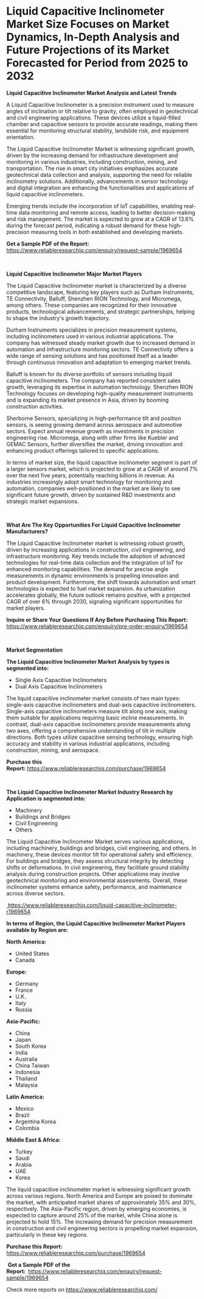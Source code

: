 <p><h1>Liquid Capacitive Inclinometer Market Size Focuses on Market Dynamics, In-Depth Analysis and Future Projections of its Market Forecasted for Period from 2025 to 2032</h1></p><p><strong>Liquid Capacitive Inclinometer Market Analysis and Latest Trends</strong></p>
<p><p>A Liquid Capacitive Inclinometer is a precision instrument used to measure angles of inclination or tilt relative to gravity, often employed in geotechnical and civil engineering applications. These devices utilize a liquid-filled chamber and capacitive sensors to provide accurate readings, making them essential for monitoring structural stability, landslide risk, and equipment orientation.</p><p>The Liquid Capacitive Inclinometer Market is witnessing significant growth, driven by the increasing demand for infrastructure development and monitoring in various industries, including construction, mining, and transportation. The rise in smart city initiatives emphasizes accurate geotechnical data collection and analysis, supporting the need for reliable inclinometry solutions. Additionally, advancements in sensor technology and digital integration are enhancing the functionalities and applications of liquid capacitive inclinometers.</p><p>Emerging trends include the incorporation of IoT capabilities, enabling real-time data monitoring and remote access, leading to better decision-making and risk management. The market is expected to grow at a CAGR of 13.6% during the forecast period, indicating a robust demand for these high-precision measuring tools in both established and developing markets.</p></p>
<p><strong>Get a Sample PDF of the Report:&nbsp;</strong> <a href="https://www.reliableresearchiq.com/enquiry/request-sample/1969654?utm_campaign=2792&utm_medium=2&utm_source=Github&utm_content=ia&utm_term=02032025&utm_id=liquid-capacitive-inclinometer">https://www.reliableresearchiq.com/enquiry/request-sample/1969654</a></p>
<p>&nbsp;</p>
<p><strong>Liquid Capacitive Inclinometer Major Market Players</strong></p>
<p><p>The Liquid Capacitive Inclinometer market is characterized by a diverse competitive landscape, featuring key players such as Durham Instruments, TE Connectivity, Balluff, Shenzhen RION Technology, and Micromega, among others. These companies are recognized for their innovative products, technological advancements, and strategic partnerships, helping to shape the industry's growth trajectory.</p><p>Durham Instruments specializes in precision measurement systems, including inclinometers used in various industrial applications. The company has witnessed steady market growth due to increased demand in automation and infrastructure monitoring sectors. TE Connectivity offers a wide range of sensing solutions and has positioned itself as a leader through continuous innovation and adaptation to emerging market trends.</p><p>Balluff is known for its diverse portfolio of sensors including liquid capacitive inclinometers. The company has reported consistent sales growth, leveraging its expertise in automation technology. Shenzhen RION Technology focuses on developing high-quality measurement instruments and is expanding its market presence in Asia, driven by booming construction activities.</p><p>Sherborne Sensors, specializing in high-performance tilt and position sensors, is seeing growing demand across aerospace and automotive sectors. Expect annual revenue growth as investments in precision engineering rise. Micromega, along with other firms like Kuebler and GEMAC Sensors, further diversifies the market, driving innovation and enhancing product offerings tailored to specific applications.</p><p>In terms of market size, the liquid capacitive inclinometer segment is part of a larger sensors market, which is projected to grow at a CAGR of around 7% over the next five years, potentially reaching billions in revenue. As industries increasingly adopt smart technology for monitoring and automation, companies well-positioned in the market are likely to see significant future growth, driven by sustained R&D investments and strategic market expansions.</p></p>
<p>&nbsp;</p>
<p><strong>What Are The Key Opportunities For Liquid Capacitive Inclinometer Manufacturers?</strong></p>
<p><p>The Liquid Capacitive Inclinometer market is witnessing robust growth, driven by increasing applications in construction, civil engineering, and infrastructure monitoring. Key trends include the adoption of advanced technologies for real-time data collection and the integration of IoT for enhanced monitoring capabilities. The demand for precise angle measurements in dynamic environments is propelling innovation and product development. Furthermore, the shift towards automation and smart technologies is expected to fuel market expansion. As urbanization accelerates globally, the future outlook remains positive, with a projected CAGR of over 6% through 2030, signaling significant opportunities for market players.</p></p>
<p><strong>Inquire or Share Your Questions If Any Before Purchasing This Report:</strong> <a href="https://www.reliableresearchiq.com/enquiry/pre-order-enquiry/1969654?utm_campaign=2792&utm_medium=2&utm_source=Github&utm_content=ia&utm_term=02032025&utm_id=liquid-capacitive-inclinometer">https://www.reliableresearchiq.com/enquiry/pre-order-enquiry/1969654</a></p>
<p>&nbsp;</p>
<p><strong>Market Segmentation</strong></p>
<p><strong>The Liquid Capacitive Inclinometer Market Analysis by types is segmented into:</strong></p>
<p><ul><li>Single Axis Capacitive Inclinometers</li><li>Dual Axis Capacitive Inclinometers</li></ul></p>
<p><p>The liquid capacitive inclinometer market consists of two main types: single-axis capacitive inclinometers and dual-axis capacitive inclinometers. Single-axis capacitive inclinometers measure tilt along one axis, making them suitable for applications requiring basic incline measurements. In contrast, dual-axis capacitive inclinometers provide measurements along two axes, offering a comprehensive understanding of tilt in multiple directions. Both types utilize capacitive sensing technology, ensuring high accuracy and stability in various industrial applications, including construction, mining, and aerospace.</p></p>
<p><strong>Purchase this Report:&nbsp;</strong><a href="https://www.reliableresearchiq.com/purchase/1969654?utm_campaign=2792&utm_medium=2&utm_source=Github&utm_content=ia&utm_term=02032025&utm_id=liquid-capacitive-inclinometer">https://www.reliableresearchiq.com/purchase/1969654</a></p>
<p>&nbsp;</p>
<p><strong>The Liquid Capacitive Inclinometer Market Industry Research by Application is segmented into:</strong></p>
<p><ul><li>Machinery</li><li>Buildings and Bridges</li><li>Civil Engineering</li><li>Others</li></ul></p>
<p><p>The Liquid Capacitive Inclinometer Market serves various applications, including machinery, buildings and bridges, civil engineering, and others. In machinery, these devices monitor tilt for operational safety and efficiency. For buildings and bridges, they assess structural integrity by detecting shifts or deformations. In civil engineering, they facilitate ground stability analysis during construction projects. Other applications may involve geotechnical monitoring and environmental assessments. Overall, these inclinometer systems enhance safety, performance, and maintenance across diverse sectors.</p></p>
<p><a href="https://www.reliableresearchiq.com/liquid-capacitive-inclinometer-r1969654?utm_campaign=2792&utm_medium=2&utm_source=Github&utm_content=ia&utm_term=02032025&utm_id=liquid-capacitive-inclinometer">&nbsp;https://www.reliableresearchiq.com/liquid-capacitive-inclinometer-r1969654</a></p>
<p><strong>In terms of Region, the Liquid Capacitive Inclinometer Market Players available by Region are:</strong></p>
<p>
    <p> <strong> North America: </strong>
        <ul>
            <li>United States</li>
            <li>Canada</li>
        </ul>
        </p> 
    <p> <strong> Europe: </strong>
        <ul>
            <li>Germany</li>
            <li>France</li>
            <li>U.K.</li>
            <li>Italy</li>
            <li>Russia</li>
        </ul>
        </p> 
    <p> <strong> Asia-Pacific: </strong>
        <ul>
            <li>China</li>
            <li>Japan</li>
            <li>South Korea</li>
            <li>India</li>
            <li>Australia</li>
            <li>China Taiwan</li>
            <li>Indonesia</li>
            <li>Thailand</li>
            <li>Malaysia</li>
        </ul>
        </p> 
    <p> <strong> Latin America: </strong>
        <ul>
            <li>Mexico</li>
            <li>Brazil</li>
            <li>Argentina Korea</li>
            <li>Colombia</li>
        </ul>
        </p> 
    <p> <strong> Middle East & Africa: </strong>
        <ul>
            <li>Turkey</li>
            <li>Saudi</li>
            <li>Arabia</li>
            <li>UAE</li>
            <li>Korea</li>
        </ul>
    </p>
    </p>
<p><p>The liquid capacitive inclinometer market is witnessing significant growth across various regions. North America and Europe are poised to dominate the market, with anticipated market shares of approximately 35% and 30%, respectively. The Asia-Pacific region, driven by emerging economies, is expected to capture around 25% of the market, while China alone is projected to hold 15%. The increasing demand for precision measurement in construction and civil engineering sectors is propelling market expansion, particularly in these key regions.</p></p>
<p><strong>Purchase this Report: </strong><a href="https://www.reliableresearchiq.com/purchase/1969654?utm_campaign=2792&utm_medium=2&utm_source=Github&utm_content=ia&utm_term=02032025&utm_id=liquid-capacitive-inclinometer">https://www.reliableresearchiq.com/purchase/1969654</a></p>
<p>&nbsp;<strong>Get a Sample PDF of the Report:&nbsp;&nbsp;</strong><a href="https://www.reliableresearchiq.com/enquiry/request-sample/1969654?utm_campaign=2792&utm_medium=2&utm_source=Github&utm_content=ia&utm_term=02032025&utm_id=liquid-capacitive-inclinometer">https://www.reliableresearchiq.com/enquiry/request-sample/1969654</a></p>
<p><strong></strong></p>
<p>Check more reports on <a href="https://www.reliableresearchiq.com/?utm_campaign=2792&utm_medium=2&utm_source=Github&utm_content=ia&utm_term=02032025&utm_id=liquid-capacitive-inclinometer">https://www.reliableresearchiq.com/</a></p>